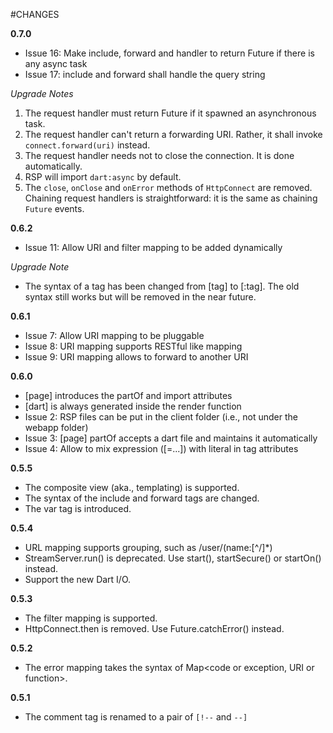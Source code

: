 #CHANGES

**0.7.0**

* Issue 16: Make include, forward and handler to return Future if there is any async task
* Issue 17: include and forward shall handle the query string

*Upgrade Notes*

1. The request handler must return Future if it spawned an asynchronous task.
2. The request handler can't return a forwarding URI. Rather, it shall invoke `connect.forward(uri)` instead.
3. The request handler needs not to close the connection. It is done automatically.
4. RSP will import `dart:async` by default.
5. The `close`, `onClose` and `onError` methods of `HttpConnect` are removed. Chaining request handlers is straightforward: it is the same as chaining `Future` events.

**0.6.2**

* Issue 11: Allow URI and filter mapping to be added dynamically

*Upgrade Note*

* The syntax of a tag has been changed from [tag] to [:tag]. The old syntax still works
but will be removed in the near future.

**0.6.1**

* Issue 7: Allow URI mapping to be pluggable
* Issue 8: URI mapping supports RESTful like mapping
* Issue 9: URI mapping allows to forward to another URI

**0.6.0**

* [page] introduces the partOf and import attributes
* [dart] is always generated inside the render function
* Issue 2: RSP files can be put in the client folder (i.e., not under the webapp folder)
* Issue 3: [page] partOf accepts a dart file and maintains it automatically
* Issue 4: Allow to mix expression ([=...]) with literal in tag attributes

**0.5.5**

* The composite view (aka., templating) is supported.
* The syntax of the include and forward tags are changed.
* The var tag is introduced.

**0.5.4**

* URL mapping supports grouping, such as /user/(name:[^/]*)
* StreamServer.run() is deprecated. Use start(), startSecure() or startOn() instead.
* Support the new Dart I/O.

**0.5.3**

* The filter mapping is supported.
* HttpConnect.then is removed. Use Future.catchError() instead.

**0.5.2**

* The error mapping takes the syntax of Map<code or exception, URI or function>.

**0.5.1**

* The comment tag is renamed to a pair of `[!--` and `--]`
